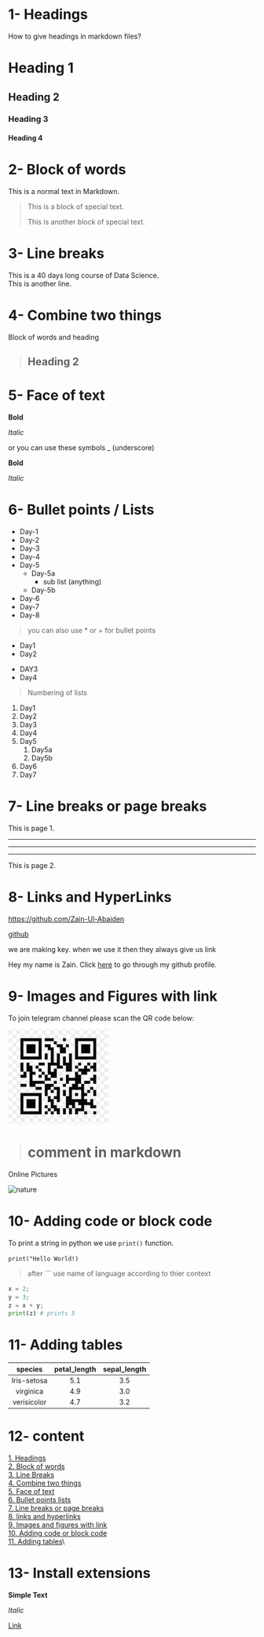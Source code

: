 # 1- Headings
How to give headings in markdown files?

# Heading 1
## Heading 2
### Heading 3
#### Heading 4

# 2- Block of words
This is a normal text in Markdown.

> This is a block of special text.
> 
> This is another block of special text.

# 3- Line breaks

This is a 40 days long course of Data Science.\
This is another line.

# 4- Combine two things

Block of words and heading
> ## Heading 2

# 5- Face of text

**Bold**

*Italic*

or you can use these symbols
_ (underscore)

__Bold__

_Italic_

# 6- Bullet points / Lists

- Day-1
- Day-2
- Day-3
- Day-4
- Day-5
  - Day-5a
    - sub list (anything)
  - Day-5b
- Day-6
- Day-7
- Day-8

> you can also use * or + for bullet points

* Day1
* Day2
+ DAY3
+ Day4
  

> Numbering of lists

1. Day1
2. Day2
3. Day3
1. Day4
1. Day5
   1. Day5a
   2. Day5b
2. Day6
3. Day7

# 7- Line breaks or page breaks

This is page 1.

---
***
___

This is page 2.

# 8- Links and HyperLinks

<https://github.com/Zain-Ul-Abaiden>

[github](https://github.com/Zain-Ul-Abaiden)

we are making key. when we use it then they always give us link

[github]:https://github.com/Zain-Ul-Abaiden

Hey my name is Zain. Click [here][github] to go through my github profile. 

# 9- Images and Figures with link

To join telegram channel please scan the QR code below:

![QR](qr.png)


> # comment in markdown

[This is a comment that will be hidden.]: #

Online Pictures

![nature](https://www.google.com/imgres?q=nature&imgurl=https%3A%2F%2Fnatureconservancy-h.assetsadobe.com%2Fis%2Fimage%2Fcontent%2Fdam%2Ftnc%2Fnature%2Fen%2Fphotos%2FZugpsitze_mountain.jpg%3Fcrop%3D0%252C214%252C3008%252C1579%26wid%3D1200%26hei%3D630%26scl%3D2.506666666666667&imgrefurl=https%3A%2F%2Fwww.nature.org%2Fen-us%2Fabout-us%2Fwhere-we-work%2Feurope%2F&docid=Wdc2RwTDh0HtEM&tbnid=-fCHnceBVG7sgM&vet=12ahUKEwji6Jrdt_WJAxUyT6QEHQy8CzEQM3oECGYQAA..i&w=1200&h=630&hcb=2&ved=2ahUKEwji6Jrdt_WJAxUyT6QEHQy8CzEQM3oECGYQAA)

# 10- Adding code or block code

To print a string in python we use `print()` function.

`print("Hello World!)`

> after ``` use name of language according to thier context


```python
x = 2;
y = 3;
z = x + y;
print(z) # prints 5
````

# 11- Adding tables

| species | petal_length | sepal_length |
|:--------:|:-------------:|:------------:|
| Iris-setosa | 5.1          | 3.5          |
| virginica | 4.9          | 3.0          |
| verisicolor | 4.7          | 3.2          |

# 12- content

[1. Headings](#1--headings)\
[2. Block of words](#2--block-of-words)\
[3. Line Breaks](#3--line-breaks)\
[4. Combine two things](#4--combine-two-things)\
[5. Face of text](#5--face-of-text)\
[6. Bullet points lists](#6--bullet-points--lists)\
[7. Line breaks or page breaks](#7--line-breaks-or-page-breaks)\
[8. links and hyperlinks](#8--links-and-hyperlinks)\
[9. Images and figures with link](#9--images-and-figures-with-link)\
[10. Adding code or block code](#10--adding-code-or-block-code)\
[11. Adding tables](#11--adding-tables)\

# 13- Install extensions

**Simple Text**

_Italic_

[Link](https://www.google.com/imgres?q=nature&imgurl=https%3A%2F%2Fnatureconservancy-h.assetsadobe.com%2Fis%2Fimage%2Fcontent%2Fdam%2Ftnc%2Fnature%2Fen%2Fphotos%2FZugpsitze_mountain.jpg%3Fcrop%3D0%252C214%252C3008%252C1579%26wid%3D1200%26hei%3D630%26scl%3D2.506666666666667&imgrefurl=https%3A%2F%2Fwww.nature.org%2Fen-us%2Fabout-us%2Fwhere-we-work%2Feurope%2F&docid=Wdc2RwTDh0HtEM&tbnid=-fCHnceBVG7sgM&vet=12ahUKEwji6Jrdt_WJAxUyT6QEHQy8CzEQM3oECGYQAA..i&w=1200&h=630&hcb=2&ved=2ahUKEwji6Jrdt_WJAxUyT6QEHQy8CzEQM3oECGYQAA)
